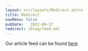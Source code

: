 ```yaml
---
layout: src/layouts/Redirect.astro
title: Redirect
navMenu: false
pubDate:   2022-09-17
redirect: /blog/feed.xml
---
```

<div>
Our article feed can be found <a href="/blog/feed.xml">here</a>
</div>